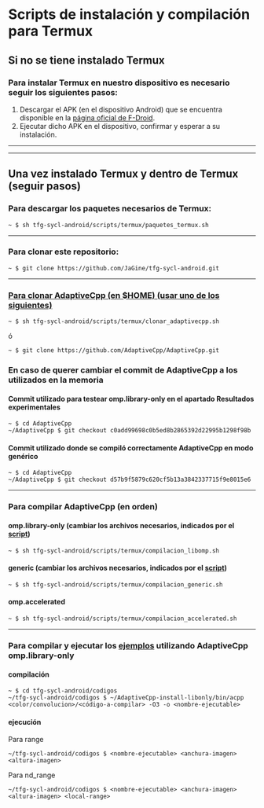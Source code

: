 # Scripts de instalación y compilación para Termux

## Si no se tiene instalado Termux

### Para instalar Termux en nuestro dispositivo es necesario seguir los siguientes pasos:
1. Descargar el APK (en el dispositivo Android) que se encuentra disponible en la [página oficial de F-Droid](https://f-droid.org/es/packages/com.termux/).
2. Ejecutar dicho APK en el dispositivo, confirmar y esperar a su instalación.

---

---

## Una vez instalado Termux y dentro de Termux (seguir pasos)

### Para descargar los paquetes necesarios de Termux:
```console
~ $ sh tfg-sycl-android/scripts/termux/paquetes_termux.sh
```

---

### Para clonar este repositorio:
```console
~ $ git clone https://github.com/JaGine/tfg-sycl-android.git
```

---

### [Para clonar AdaptiveCpp (en $HOME) (usar uno de los siguientes)](clonar_adaptivecpp.sh)
```console
~ $ sh tfg-sycl-android/scripts/termux/clonar_adaptivecpp.sh
```
ó
```console
~ $ git clone https://github.com/AdaptiveCpp/AdaptiveCpp.git
```

### En caso de querer cambiar el commit de AdaptiveCpp a los utilizados en la memoria

#### Commit utilizado para testear omp.library-only en el apartado Resultados experimentales
```console
~ $ cd AdaptiveCpp
~/AdaptiveCpp $ git checkout c0add99698c0b5ed8b2865392d22995b1298f98b
```

#### Commit utilizado donde se compiló correctamente AdaptiveCpp en modo genérico
```console
~ $ cd AdaptiveCpp
~/AdaptiveCpp $ git checkout d57b9f5879c620cf5b13a3842337715f9e8015e6
```

---

### Para compilar AdaptiveCpp (en orden)

#### omp.library-only (cambiar los archivos necesarios, indicados por el [script](compilacion_libomp.sh))
```console
~ $ sh tfg-sycl-android/scripts/termux/compilacion_libomp.sh
```

#### generic (cambiar los archivos necesarios, indicados por el [script](compilacion_generic.sh))
```console
~ $ sh tfg-sycl-android/scripts/termux/compilacion_generic.sh
```

#### omp.accelerated
```console
~ $ sh tfg-sycl-android/scripts/termux/compilacion_accelerated.sh
```

---

### Para compilar y ejecutar los [ejemplos](../../codigos) utilizando AdaptiveCpp omp.library-only

#### compilación
```console
~ $ cd tfg-sycl-android/codigos
~/tfg-sycl-android/codigos $ ~/AdaptiveCpp-install-libonly/bin/acpp <color/convolucion>/<código-a-compilar> -O3 -o <nombre-ejecutable>
```

#### ejecución

Para range
```console
~/tfg-sycl-android/codigos $ <nombre-ejecutable> <anchura-imagen> <altura-imagen>
```

Para nd_range
```console
~/tfg-sycl-android/codigos $ <nombre-ejecutable> <anchura-imagen> <altura-imagen> <local-range>
```
